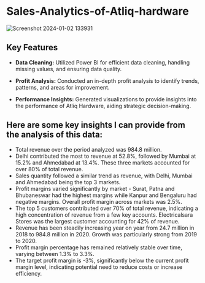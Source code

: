 # Sales-Analytics-of-Atliq-hardware

![Screenshot 2024-01-02 133931](https://github.com/rajmangesh/Sales-Analytics-of-Atliq-hardware/assets/95671470/a8320c1f-c3d3-4e97-9734-10843ea883f5)

## Key Features

- **Data Cleaning:** Utilized Power BI for efficient data cleaning, handling missing values, and ensuring data quality.

- **Profit Analysis:** Conducted an in-depth profit analysis to identify trends, patterns, and areas for improvement.

- **Performance Insights:** Generated visualizations to provide insights into the performance of Atliq Hardware, aiding strategic decision-making.


## Here are some key insights I can provide from the analysis of this data:

- Total revenue over the period analyzed was 984.8 million.
- Delhi contributed the most to revenue at 52.8%, followed by Mumbai at 15.2% and Ahmedabad at 13.4%. These three markets accounted for over 80% of total revenue.
- Sales quantity followed a similar trend as revenue, with Delhi, Mumbai and Ahmedabad being the top 3 markets.
- Profit margins varied significantly by market - Surat, Patna and Bhubaneswar had the highest margins while Kanpur and Bengaluru had negative margins. Overall profit margin 
  across markets was 2.5%.
- The top 5 customers contributed over 70% of total revenue, indicating a high concentration of revenue from a few key accounts. Electricalsara Stores was the largest 
  customer accounting for 42% of revenue.
- Revenue has been steadily increasing year on year from 24.7 million in 2018 to 984.8 million in 2020. Growth was particularly strong from 2019 to 2020.
- Profit margin percentage has remained relatively stable over time, varying between 1.3% to 3.3%.
- The target profit margin is -3%, significantly below the current profit margin level, indicating potential need to reduce costs or increase efficiency.

[Powerbi Report]: (https://app.powerbi.com/links/qcjpjdHFOO?ctid=0acca485-0732-47a2-926e-8af9c3c61a0b&pbi_source=linkShare)
